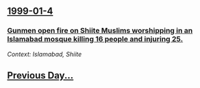 ## [1999-01-4](/news/1999/01/4/index.md)

### [ Gunmen open fire on Shiite Muslims worshipping in an Islamabad mosque killing 16 people and injuring 25.](/news/1999/01/4/gunmen-open-fire-on-shiite-muslims-worshipping-in-an-islamabad-mosque-killing-16-people-and-injuring-25.md)
_Context: Islamabad, Shiite_

## [Previous Day...](/news/1999/01/3/index.md)

